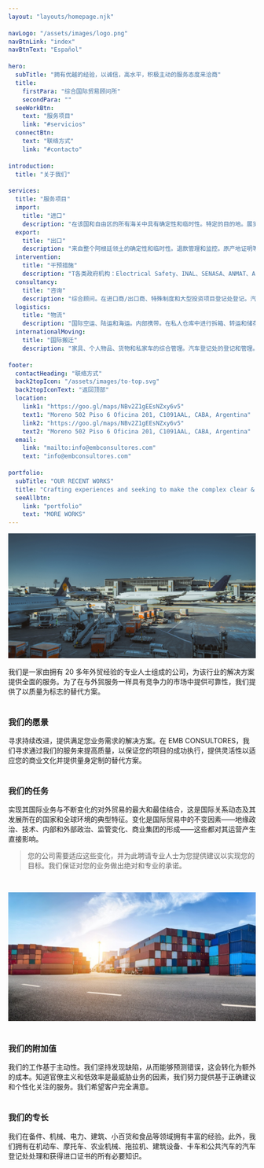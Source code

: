 ```yaml
---
layout: "layouts/homepage.njk"

navLogo: "/assets/images/logo.png"
navBtnLink: "index"
navBtnText: "Español"

hero:
  subTitle: "拥有优越的经验，以诚信，高水平，积极主动的服务态度来洽商"
  title:
    firstPara: "综合国际贸易顾问所"
    secondPara: ""
  seeWorkBtn:
    text: "服务项目"
    link: "#servicios"
  connectBtn: 
    text: "联络方式"
    link: "#contacto"

introduction:
  title: "关于我们"

services: 
  title: "服务项目"
  import:
    title: "进口"
    description: "在该国和自由区的所有海关中具有确定性和临时性。特定的目的地。展览会。资本货物，新的和二手的。"
  export:
    title: "出口"
    description: "来自整个阿根廷领土的确定性和临时性。退款管理和监控。原产地证明等手续"
  intervention: 
    title: "干预措施"
    description: "T各类政府机构：Electrical Safety、INAL、SENASA、ANMAT、Automotive Registry、Culture、Flora and Fauna、INTI等。"
  consultancy:
    title: "咨询"
    description: "综合顾问。在进口商/出口商、特殊制度和大型投资项目登记处登记。汽车制度。"
  logistics:
    title: "物流"
    description: "国际空运、陆运和海运。内部携带。在私人仓库中进行拆箱、转运和储存。保管。"
  internationalMoving:
    title: "国际搬迁"
    description: "家具、个人物品、货物和私家车的综合管理。汽车登记处的登记和管理。"

footer:
  contactHeading: "联络方式"
  back2topIcon: "/assets/images/to-top.svg"
  back2topIconText: "返回顶部"
  location:
    link1: "https://goo.gl/maps/NBv2Z1gEEsNZxy6v5"
    text1: "Moreno 502 Piso 6 Oficina 201, C1091AAL, CABA, Argentina"
    link2: "https://goo.gl/maps/NBv2Z1gEEsNZxy6v5"
    text2: "Moreno 502 Piso 6 Oficina 201, C1091AAL, CABA, Argentina"
  email:
    link: "mailto:info@embconsultores.com"
    text: "info@embconsultores.com"

portfolio:
  subTitle: "OUR RECENT WORKS"
  title: "Crafting experiences and seeking to make the complex clear & beautiful."
  seeAllbtn:
    link: "portfolio"
    text: "MORE WORKS"
---
```


![](/assets/images/blog/xcamion.jpg)

我们是一家由拥有 20 多年外贸经验的专业人士组成的公司，为该行业的解决方案提供全面的服务。为了在与外贸服务一样具有竞争力的市场中提供可靠性，我们提供了以质量为标志的替代方案。   
<br/>

### 我们的愿景

寻求持续改进，提供满足您业务需求的解决方案。在 EMB CONSULTORES，我们寻求通过我们的服务来提高质量，以保证您的项目的成功执行，提供灵活性以适应您的商业文化并提供量身定制的替代方案。    
<br/>

### 我们的任务

实现其国际业务与不断变化的对外贸易的最大和最佳结合，这是国际关系动态及其发展所在的国家和全球环境的典型特征。变化是国际贸易中的不变因素——地缘政治、技术、内部和外部政治、监管变化、商业集团的形成——这些都对其运营产生直接影响。

> 您的公司需要适应这些变化，并为此聘请专业人士为您提供建议以实现您的目标。我们保证对您的业务做出绝对和专业的承诺。  
<br/>  

![](/assets/images/blog/xcajas.jpeg)  
<br/>

### 我们的附加值

我们的工作基于主动性。我们坚持发现缺陷，从而能够预测错误，这会转化为额外的成本。知道官僚主义和低效率是最威胁业务的因素，我们努力提供基于正确建议和个性化关注的服务。我们希望客户完全满意。  
<br/>

### 我们的专长

我们在备件、机械、电力、建筑、小百货和食品等领域拥有丰富的经验。此外，我们拥有在机动车、摩托车、农业机械、拖拉机、建筑设备、卡车和公共汽车的汽车登记处处理和获得进口证书的所有必要知识。
